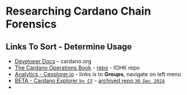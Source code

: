 # Researching Cardano Chain Forensics

## Links To Sort - Determine Usage
- [Developer Docs](https://developers.cardano.org/) - cardano.org
- [The Cardano Operations Book](https://book.play.dev.cardano.org) - [repo](https://github.com/input-output-hk/cardano-playground) - IOHK repo
- [Analytics - Cexplorer.io](https://cexplorer.io/groups) - links is to **Groups**, navigate on left menu
- [BETA - Cardano Explorer `by CF`](https://beta.explorer.cardano.org/en/micar) - [archived repo `30 Dec 2024`](https://github.com/cardano-foundation/cf-explorer)
- 
